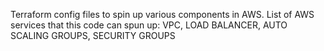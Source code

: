 Terraform config files to spin up various components in AWS.
List of AWS services that this code can spun up: 
   VPC, LOAD BALANCER, AUTO SCALING GROUPS, SECURITY GROUPS
